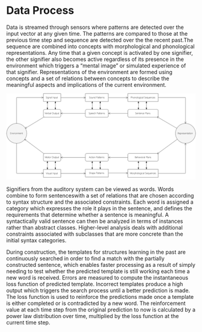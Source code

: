 # Data Process

Data is streamed through sensors where patterns are detected over the input vector at any given time. The patterns are compared to those at the previous time step and sequence are detected over the the recent past.The sequence are combined into concepts with morphological and phonological representations. Any time that a given concept is activated by one signifier, the other signifier also becomes active regardless of its presence in the environment which triggers a “mental image” or simulated experience of that signifier. Representations of the environment are formed using concepts and a set of relations between concepts to describe the meaningful aspects and implications of the current environment.

![Data Process](https://github.com/CarsonScott/Linguistic-Agent-System/blob/master/img/Data%20Process.png)

Signifiers from the auditory system can be viewed as words. Words combine to form sentenceswith a set of relations that are chosen according to syntax structure and the associated constraints. Each word is assigned a category which expresses the role it plays in the sentence, and defines the requirements that determine whether a sentence is meaningful. A syntactically valid sentence can then be analyzed in terms of instances rather than abstract classes. Higher-level analysis deals with additional constraints associated with subclasses that are more concrete than the initial syntax categories.

During construction, the templates for structures learning in the past are continuously searched in order to find a match with the partially constructed sentence, which enables faster processing as a result of simply needing to test whether the predicted template is still working each time a new word is received. Errors are measured to compute the instantaneous loss function of predicted template. Incorrect templates produce a high output which triggers the search process until a better prediction is made. The loss function is used to reinforce the predictions made once a template is either completed or is contradicted by a new word. The reinforcement value at each time step from the original prediction to now is calculated by a power law distribution over time, multiplied by the loss function at the current time step.
